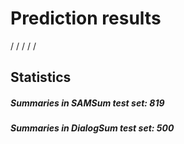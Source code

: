 # Prediction results
/
/
/
/
/


## Statistics
##### Summaries in SAMSum test set: 819
##### Summaries in DialogSum test set: 500
